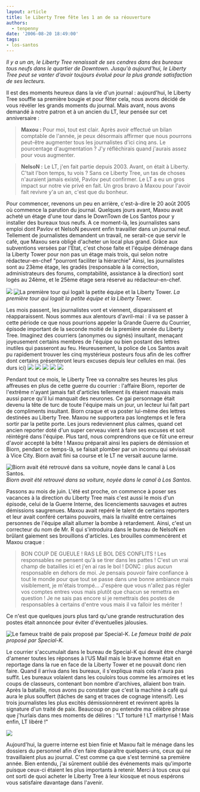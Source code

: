 ```yaml
---
layout: article
title: le Liberty Tree fête les 1 an de sa réouverture
authors:
  - tenpenny
date: '2006-08-20 18:49:00'
tags:
- los-santos
---
```


_Il y a un an, le Liberty Tree renaissait de ses cendres dans des bureaux tous neufs dans le quartier de Downtown. Jusqu'à aujourd'hui, le Liberty Tree peut se vanter d'avoir toujours évolué pour la plus grande satisfaction de ses lecteurs._

Il est des moments heureux dans la vie d'un journal : aujourd'hui, le Liberty Tree souffle sa première bougie et pour fêter cela, nous avons décidé de vous révéler les grands moments du journal. Mais avant, nous avons demandé à notre patron et à un ancien du LT, leur pensée sur cet anniversaire :

> **Maxou :** Pour moi, tout est clair. Après avoir effectué un bilan comptable de l'année, je peux désormais affirmer que nous pourrons peut-être augmenter tous les journalistes d'ici cinq ans. Le pourcentage d'augmentation ? J'y réfléchirais quand j'aurais assez pour vous augmenter.

> **NelsoN :** Le LT, j'en fait partie depuis 2003. Avant, on était à Liberty. C'tait l'bon temps, tu vois ? Sans ce Liberty Tree, un tas de choses n'auraient jamais existé, Pavlov peut confirmer. Le LT a eu un gros impact sur notre vie privé en fait. Un gros bravo à Maxou pour l'avoir fait revivre y'a un an, c'est que du bonheur.

Pour commencer, revenons un peu en arrière, c'est-à-dire le 20 août 2005 où commence la parution du journal. Quelques jours avant, Maxou avait acheté un étage d'une tour dans le DownTown de Los Santos pour y installer des bureaux tous neufs. A ce moment-là, les journalistes sans emploi dont Pavlov et NelsoN peuvent enfin travailler dans un journal neuf. Tellement de journalistes demandent un travail, ne serait-ce que servir le café, que Maxou sera obligé d'acheter un local plus grand. Grâce aux subventions versées par l'Etat, c'est chose faite et l'équipe déménage dans la Liberty Tower pour non pas un étage mais trois, qui selon notre rédacteur-en-chef "pourront faciliter la hiérarchie" Ainsi, les journalistes sont au 23ème étage, les gradés (responsable à la correction, administrateurs des forums, comptabilité, assistance à la direction) sont logés au 24ème, et le 25ème étage sera réservé au rédacteur-en-chef.

![](/content/images/2005/01/immeuble1.jpg)
![La première tour qui logait la petite équipe et la Liberty Tower.](/content/images/2005/01/LT_by_night.jpg)
_La première tour qui logait la petite équipe et la Liberty Tower._

Les mois passent, les journalistes vont et viennent, disparaissent et réapparaissent. Nous sommes aux alentours d'avril-mai : il va se passer à cette période ce que nous pourrions appeler la Grande Guerre du Courrier, épisode important de la seconde moitié de la première année du Liberty Tree. Imaginez des courriers (anonymes ou signés) insultant, menaçant joyeusement certains membres de l'équipe ou bien postant des lettres inutiles qui passeront au feu. Heureusement, la police de Los Santos avait pu rapidement trouver les cinq mystérieux posteurs fous afin de les coffrer dont certains présenteront leurs excuses depuis leur cellules en mai. (les durs ici)
![](/content/images/2005/01/anonyme.jpg)
![](/content/images/2005/01/doncduck.jpg)
![](/content/images/2005/01/mrv.jpg)
![](/content/images/2005/01/mvicar.jpg)
![](/content/images/2005/01/mall.jpg)

Pendant tout ce mois, le Liberty Tree va connaître ses heures les plus affreuses en plus de cette guerre du courrier : l'affaire Biorn, reporter de l'extrême n'ayant jamais fait d'articles tellement ils étaient mauvais mais aussi parce qu'il lui manquait des neurones. Ce gai personnage était devenu la tête de turc de toute l'équipe mais un jour, un lecteur lui fait part de compliments insultant. Biorn craque et va poster lui-même des lettres destinées au Liberty Tree. Maxou ne supportera pas longtemps et le fera sortir par la petite porte. Les jours redeviennent plus calmes, quand cet ancien reporter doté d'un super cerveau vient à faire ses excuses et soit réintégré dans l'équipe. Plus tard, nous comprendrons que ce fût une erreur d'avoir accepté la bête ! Maxou préparait ainsi les papiers de démission et Biorn, pendant ce temps-là, se faisait plomber par un inconnu qui sévissait à Vice City. Biorn avait fini sa course et le LT ne versait aucune larme.

![Biorn avait été retrouvé dans sa voiture, noyée dans le canal à Los Santos.](/content/images/2005/01/plouf1.jpg)
_Biorn avait été retrouvé dans sa voiture, noyée dans le canal à Los Santos._

Passons au mois de juin. L'été est proche, on commence à poser ses vacances à la direction du Liberty Tree mais c'est aussi le mois d'un épisode, celui de la Guerre Interne, des licenciements sauvages et autres démissions saugrenues. Maxou avait repéré le talent de certains reporters et leur avait conféré certains pouvoirs, mais la rivalité entre certaines personnes de l'équipe allait allumer la bombe à retardement. Ainsi, c'est un correcteur du nom de Mr. R qui s'introduira dans le bureau de NelsoN en brûlant gaiement ses brouillons d'articles. Les brouilles commencèrent et Maxou craque :

> BON COUP DE GUEULE ! RAS LE BOL DES CONFLITS ! Les responsables ne pensent qu'à se tirer dans les pattes ! C'est un vrai champ de batailles ici et j'en ai ras le bol ! DONC : plus aucun responsable en dehors de moi. Je pensais pouvoir faire confiance à tout le monde pour que tout se passe dans une bonne ambiance mais visiblement, je m'étais trompé... J'espère que vous n'allez pas régler vos comptes entres vous mais plutôt que chacun se remettra en question ! Je ne sais pas encore si je remettrais des postes de responsables à certains d'entre vous mais il va falloir les mériter !

Ce n'est que quelques jours plus tard qu'une grande restructuration des postes était annoncée pour éviter d'éventuelles jalousies.

![Le fameux traité de paix proposé par Special-K.](/content/images/2005/01/trait_paix.jpg)
_Le fameux traité de paix proposé par Special-K._

Le courrier s'accumulait dans le bureau de Special-K qui devait être chargé d'amener toutes les réponses à l'US Mail mais le brave homme était en reportage dans la rue en face de la Liberty Tower et ne pouvait donc rien faire. Quand il arriva dans les bureaux, il s'expliqua mais cela n'aura pas suffit. Les bureaux volaient dans les couloirs tous comme les armoires et les coups de classeurs, contenant bon nombre d'archives, allaient bon train. Après la bataille, nous avons pu constater que c'est la machine à café qui aura le plus souffert (tâches de sang et traces de cognage intensif). Les trois journalistes les plus excités démissionnèrent et revinrent après la signature d'un traité de paix. Beaucoup on pu entendre ma célèbre phrase que j'hurlais dans mes moments de délires : "LT torturé ! LT martyrisé ! Mais enfin, LT libéré !"

![](/content/images/2005/01/van2.jpg)

Aujourd'hui, la guerre interne est bien finie et Maxou fait le ménage dans les dossiers du personnel afin d'en faire disparaître quelques-uns, ceux qui ne travaillaient plus au journal. C'est comme ça que s'est terminé sa première année. Bien entendu, j'ai sûrement oublié des événements mais qu'importe puisque ceux-ci étaient les plus importants à retenir. Merci à tous ceux qui ont sorti de quoi acheter le Liberty Tree à leur kiosque et nous espérons vous satisfaire davantage dans l'avenir.